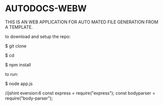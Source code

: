 # AUTODOCS-WEBW
THIS IS AN WEB APPLICATION FOR AUTO MATED FILE GENERATION FROM A TEMPLATE.


to download and setup the repo:

$ git clone <url of repo>

$ cd <to the cloned repo>

$ npm install

to run:

$ node app.js


//jshint eversion:6
const express = require("express");
const bodyparser = require("body-parser");
